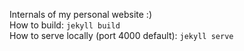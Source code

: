 Internals of my personal website :)  
How to build: `jekyll build`  
How to serve locally (port 4000 default): `jekyll serve`  
